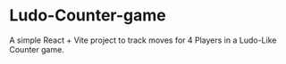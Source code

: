 # Ludo-Counter-game
A simple React + Vite project to track  moves for 4 Players in a Ludo-Like Counter game.
